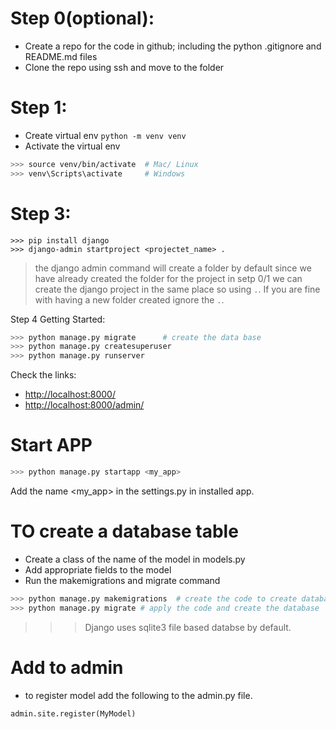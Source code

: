 # Step 0(optional):
- Create a repo for the code in github; including the python .gitignore and README.md files
- Clone the repo using ssh and move to the folder

# Step 1:
- Create virtual env
`python -m venv venv`
- Activate the virtual env

```bash
>>> source venv/bin/activate  # Mac/ Linux
>>> venv\Scripts\activate     # Windows
```

# Step 3:

```
>>> pip install django
>>> django-admin startproject <projectet_name> .
```
> the django admin command will create a folder by default since we have already created the folder for the project in setp 0/1 we can create the django project in the same place so using `.`. If you are fine with having a new folder created ignore the `.`.

Step 4 Getting Started:

```bash
>>> python manage.py migrate      # create the data base
>>> python manage.py createsuperuser
>>> python manage.py runserver
```

Check the links: 
- [http://localhost:8000/](http://localhost:8000/)
- [http://localhost:8000/admin/](http://localhost:8000/admin/)


# Start APP

```bash
>>> python manage.py startapp <my_app>
```

Add the name <my_app> in the settings.py in installed app.


# TO create a database table
- Create a class of the name of the model in models.py
- Add appropriate fields to the model
- Run the makemigrations and migrate command

```bash
>>> python manage.py makemigrations  # create the code to create database
>>> python manage.py migrate # apply the code and create the database
```

>>> Django uses sqlite3 file based databse by default.

# Add to admin
- to register model add the following to the admin.py file.
```
admin.site.register(MyModel)
```